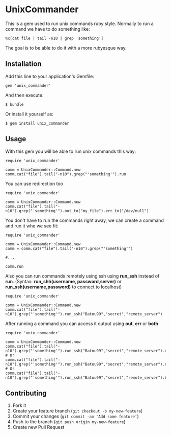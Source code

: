 # UnixCommander

This is a gem used to run unix commands ruby style.
Normally to run a command we have to do something like:

```
%x[cat file | tail -n10 | grep 'something']
```

The goal is to be able to do it with a more rubyesque way.

## Installation

Add this line to your application's Gemfile:

    gem 'unix_commander'

And then execute:

    $ bundle

Or install it yourself as:

    $ gem install unix_commander

## Usage

With this gem you will be able to run unix commands this way:

```
require 'unix_commander'

comm = UnixCommander::Command.new
comm.cat("file").tail("-n10").grep("'something'").run
```

You can use redirection too

```
require 'unix_commander'

comm = UnixCommander::Command.new
comm.cat("file").tail("-n10").grep("'something'").out_to("my_file").err_to("/dev/null")
```

You don't have to run the commands right away, we can create a command and run it whe we see fit:

```
require 'unix_commander'

comm = UnixCommander::Command.new
comm = comm.cat("file").tail("-n10").grep("'something'")

#...

comm.run
```

Also you can run commands remotely using ssh using **run_ssh** instead of **run**.
(Syntax: **run_shh(username, password,server)** or **run_ssh(username,password)** to connect to localhost)

```
require 'unix_commander'

comm = UnixCommander::Command.new
comm.cat("file").tail("-n10").grep("'something'").run_ssh("Batou99","secret","remote_server")
```

After running a command you can access it output using **out**, **err** or **both**

```
require 'unix_commander'

comm = UnixCommander::Command.new
comm.cat("file").tail("-n10").grep("'something'").run_ssh("Batou99","secret","remote_server").out
# Or
comm.cat("file").tail("-n10").grep("'something'").run_ssh("Batou99","secret","remote_server").err
# Or
comm.cat("file").tail("-n10").grep("'something'").run_ssh("Batou99","secret","remote_server").both
```

## Contributing

1. Fork it
2. Create your feature branch (`git checkout -b my-new-feature`)
3. Commit your changes (`git commit -am 'Add some feature'`)
4. Push to the branch (`git push origin my-new-feature`)
5. Create new Pull Request
